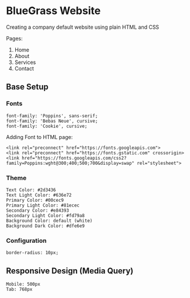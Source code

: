 # BlueGrass Website

Creating a company default website using plain HTML and CSS

Pages:

1. Home
2. About
3. Services
4. Contact

## Base Setup

### Fonts 
```
font-family: 'Poppins', sans-serif;
font-family: 'Bebas Neue', cursive;
font-family: 'Cookie', cursive;
```

Adding Font to HTML page:
```
<link rel="preconnect" href="https://fonts.googleapis.com">
<link rel="preconnect" href="https://fonts.gstatic.com" crossorigin>
<link href="https://fonts.googleapis.com/css2?family=Poppins:wght@300;400;500;700&display=swap" rel="stylesheet">
```

### Theme
```
Text Color: #2d3436
Text Light Color: #636e72
Primary Color: #00cec9
Primary Light Color: #81ecec
Secondary Color: #e84393
Secondary Light Color: #fd79a8
Background Color: default (white)
Background Dark Color: #dfe6e9
```

### Configuration
```
border-radius: 10px;
```

## Responsive Design (Media Query) 
```
Mobile: 500px
Tab: 768px
```